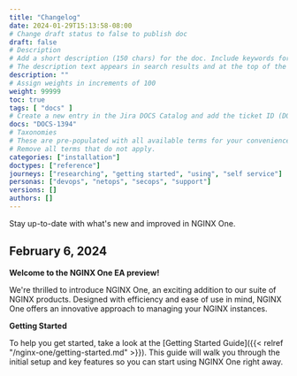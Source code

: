 ```yaml
---
title: "Changelog"
date: 2024-01-29T15:13:58-08:00
# Change draft status to false to publish doc
draft: false
# Description
# Add a short description (150 chars) for the doc. Include keywords for SEO. 
# The description text appears in search results and at the top of the doc.
description: ""
# Assign weights in increments of 100
weight: 99999
toc: true
tags: [ "docs" ]
# Create a new entry in the Jira DOCS Catalog and add the ticket ID (DOCS-<number>) below
docs: "DOCS-1394"
# Taxonomies
# These are pre-populated with all available terms for your convenience.
# Remove all terms that do not apply.
categories: ["installation"]
doctypes: ["reference"]
journeys: ["researching", "getting started", "using", "self service"]
personas: ["devops", "netops", "secops", "support"]
versions: []
authors: []
---
```


Stay up-to-date with what's new and improved in NGINX One.

## February 6, 2024

**Welcome to the NGINX One EA preview!**

We're thrilled to introduce NGINX One, an exciting addition to our suite of NGINX products. Designed with efficiency and ease of use in mind, NGINX One offers an innovative approach to managing your NGINX instances.

**Getting Started**

To help you get started, take a look at the [Getting Started Guide]({{< relref "/nginx-one/getting-started.md" >}}). This guide will walk you through the initial setup and key features so you can start using NGINX One right away.
